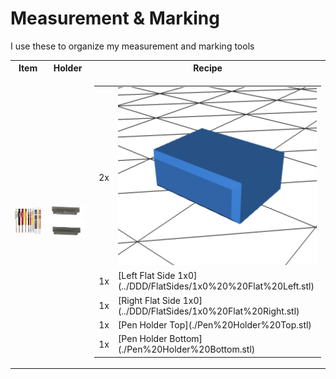 # Measurement & Marking

I use these to organize my measurement and marking tools

<table>
  <tr>
    <th>Item</th>
    <th>Holder</th>
    <th>Recipe</th>
  </tr>
  <tr>
    <td>
      <a href="https://amzn.to/3VpAreI">
        <img src="pencils.jpg" alt="Pencil Set" width="400"/>
      </a>
    </td>
    <td>
      <img src="pencilholdermodel.png" alt="Pencil Set" width="400"/>
    <td>
      <table>
        <tr>
          <td>2x</td>
          <td>
            <a href="../DDD/4x10x8mm%20Pin.stl">
              <img src="../DDD/Pin.png"width="400"/>
            </a>
          </td>
        </tr>
        <tr>
          <td>1x</td>
          <td>[Left Flat Side 1x0](../DDD/FlatSides/1x0%20%20Flat%20Left.stl)</td>
        </tr>
        <tr>
          <td>1x</td>
          <td>[Right Flat Side 1x0](../DDD/FlatSides/1x0%20Flat%20Right.stl)</td>
        </tr>
        <tr>
          <td>1x</td>
          <td>[Pen Holder Top](./Pen%20Holder%20Top.stl)</td>
        </tr>
        <tr>
          <td>1x</td>
          <td>[Pen Holder Bottom](./Pen%20Holder%20Bottom.stl)</td>
        </tr>
      </table>
    </td>
  </tr>
</table>
